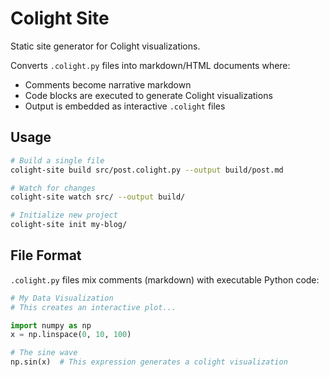 # Colight Site

Static site generator for Colight visualizations.

Converts `.colight.py` files into markdown/HTML documents where:

- Comments become narrative markdown
- Code blocks are executed to generate Colight visualizations
- Output is embedded as interactive `.colight` files

## Usage

```bash
# Build a single file
colight-site build src/post.colight.py --output build/post.md

# Watch for changes
colight-site watch src/ --output build/

# Initialize new project
colight-site init my-blog/
```

## File Format

`.colight.py` files mix comments (markdown) with executable Python code:

```python
# My Data Visualization
# This creates an interactive plot...

import numpy as np
x = np.linspace(0, 10, 100)

# The sine wave
np.sin(x)  # This expression generates a colight visualization
```
